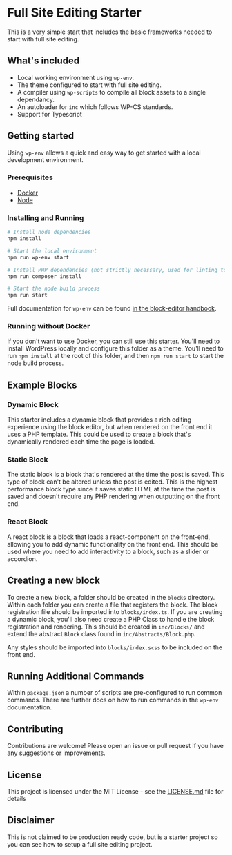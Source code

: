 # Full Site Editing Starter

This is a very simple start that includes the basic frameworks needed to start
with full site editing. 

## What's included
 - Local working environment using `wp-env`. 
 - The theme configured to start with full site editing.
 - A compiler using `wp-scripts` to compile all block assets to a single dependancy.
 - An autoloader for `inc` which follows WP-CS standards.
 - Support for Typescript

## Getting started
Using `wp-env` allows a quick and easy way to get started with a local
development environment.

### Prerequisites
 - [Docker](https://www.docker.com/products/docker-desktop)
 - [Node](https://nodejs.org/en/)

### Installing and Running
```bash
# Install node dependencies
npm install 

# Start the local environment
npm run wp-env start 

# Install PHP dependencies (not strictly necessary, used for linting tools)
npm run composer install

# Start the node build process
npm run start 
```

Full documentation for `wp-env` can be found [in the block-editor 
handbook](https://developer.wordpress.org/block-editor/packages/packages-env/).

### Running without Docker
If you don't want to use Docker, you can still use this starter. You'll need to
install WordPress locally and configure this folder as a theme. You'll need to 
run `npm install` at the root of this folder, and then `npm run start` to start
the node build process.

## Example Blocks

### Dynamic Block
This starter includes a dynamic block that provides a rich editing experience
using the block editor, but when rendered on the front end it uses a PHP template.
This could be used to create a block that's dynamically rendered each time the page
is loaded. 

### Static Block
The static block is a block that's rendered at the time the post is saved. This type
of block can't be altered unless the post is edited. This is the highest performance 
block type since it saves static HTML at the time the post is saved and doesn't require
any PHP rendering when outputting on the front end. 

### React Block
A react block is a block that loads a react-component on the front-end, allowing you to
add dynamic functionality on the front end. This should be used where you need to add
interactivity to a block, such as a slider or accordion.

## Creating a new block

To create a new block, a folder should be created in the `blocks` directory. Within each
folder you can create a file that registers the block. The block registration file should 
be imported into `blocks/index.ts`. If you are creating a dynamic block, you'll also need
create a PHP Class to handle the block registration and rendering. This should be created 
in `inc/Blocks/` and extend the abstract `Block` class found in `inc/Abstracts/Block.php`.

Any styles should be imported into `blocks/index.scss` to be included on the front end.

## Running Additional Commands
Within `package.json` a number of scripts are pre-configured to run common commands. There
are further docs on how to run commands in the `wp-env` documentation.

## Contributing
Contributions are welcome! Please open an issue or pull request if you have any suggestions
or improvements.

## License
This project is licensed under the MIT License - see the [LICENSE.md](LICENSE.md) file for 
details

## Disclaimer
This is not claimed to be production ready code, but is a starter project so you can see 
how to setup a full site editing project. 
